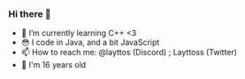 ### Hi there 👋

<!--- 🔭 I’m currently working on -->
- 🌱 I’m currently learning C++ <3
- 😳 I code in Java, and a bit JavaScript
- 📫 How to reach me: @layttos (Discord) ; Layttoss (Twitter)
- 🧑 I'm 16 years old


<!--
**Layttos/Layttos** is a ✨ _special_ ✨ repository because its `README.md` (this file) appears on your GitHub profile.

Here are some ideas to get you started:

- 🔭 I’m currently working on ...
- 🌱 I’m currently learning ...
- 👯 I’m looking to collaborate on ...
- 🤔 I’m looking for help with ...
- 💬 Ask me about ...
- 📫 How to reach me: ...
- 😄 Pronouns: ...
- ⚡ Fun fact: ...
-->
